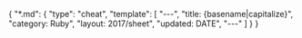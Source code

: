 {
"\*.md": {
"type": "cheat",
"template": [
"---",
"title: {basename|capitalize}",
"category: Ruby",
"layout: 2017/sheet",
"updated: DATE",
"---"
]
}
}
